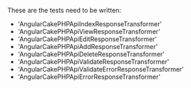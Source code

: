 These are the tests need to be written:

  * 'AngularCakePHPApiIndexResponseTransformer'
  * 'AngularCakePHPApiViewResponseTransformer'
  * 'AngularCakePHPApiEditResponseTransformer'
  * 'AngularCakePHPApiAddResponseTransformer'
  * 'AngularCakePHPApiDeleteResponseTransformer'
  * 'AngularCakePHPApiValidateResponseTransformer'
  * 'AngularCakePHPApiValidateErrorResponseTransformer'
  * 'AngularCakePHPApiErrorResponseTransformer'
